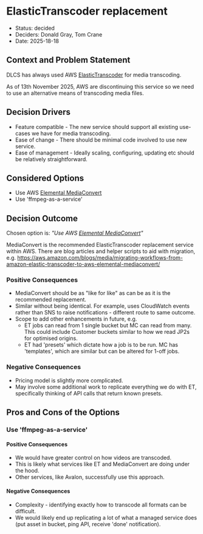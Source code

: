 # ElasticTranscoder replacement

* Status: decided
* Deciders: Donald Gray, Tom Crane
* Date: 2025-18-18

## Context and Problem Statement

DLCS has always used AWS [ElasticTranscoder](https://aws.amazon.com/elastictranscoder/) for media transcoding. 

As of 13th November 2025, AWS are discontinuing this service so we need to use an alternative means of transcoding media files.

## Decision Drivers

* Feature compatible - The new service should support all existing use-cases we have for media transcoding.
* Ease of change - There should be minimal code involved to use new service.
* Ease of management - Ideally scaling, configuring, updating etc should be relatively straightforward.

## Considered Options

* Use AWS [Elemental MediaConvert](https://aws.amazon.com/mediaconvert/)
* Use 'ffmpeg-as-a-service'

## Decision Outcome

Chosen option is: _"Use AWS [Elemental MediaConvert](https://aws.amazon.com/mediaconvert/)"_

MediaConvert is the recommended ElasticTranscoder replacement service within AWS. There are blog articles and helper scripts to aid with migration, e.g. https://aws.amazon.com/blogs/media/migrating-workflows-from-amazon-elastic-transcoder-to-aws-elemental-mediaconvert/

### Positive Consequences

* MediaConvert should be as "like for like" as can be as it is the recommended replacement.
* Similar without being identical. For example, uses CloudWatch events rather than SNS to raise notifications - different route to same outcome.
* Scope to add other enhancements in future, e.g.
  * ET jobs can read from 1 single bucket but MC can read from many. This could include Customer buckets similar to how we read JP2s for optimised origins.
  * ET had 'presets' which dictate how a job is to be run. MC has 'templates', which are similar but can be altered for 1-off jobs.

### Negative Consequences

* Pricing model is slightly more complicated.
* May involve some additional work to replicate everything we do with ET, specifically thinking of API calls that return known presets.

## Pros and Cons of the Options

### Use 'ffmpeg-as-a-service'

#### Positive Consequences

* We would have greater control on how videos are transcoded.
* This is likely what services like ET and MediaConvert are doing under the hood.
* Other services, like Avalon, successfully use this approach.

#### Negative Consequences

* Complexity - identifying exactly how to transcode all formats can be difficult.
* We would likely end up replicating a lot of what a managed service does (put asset in bucket, ping API, receive 'done' notification).